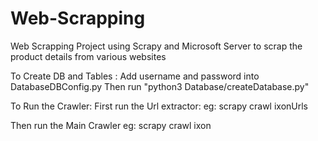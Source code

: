 # Web-Scrapping
Web Scrapping Project using Scrapy and Microsoft Server to scrap the product details from various websites

To Create DB and Tables :
Add username and password into DatabaseDBConfig.py
Then run "python3 Database/createDatabase.py"

To Run the Crawler:
First run the Url extractor:
eg: scrapy crawl ixonUrls

Then run the Main Crawler
eg: scrapy crawl ixon
